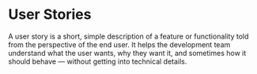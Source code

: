 # User Stories
A user story is a short, simple description of a feature or functionality told from the perspective of the end user. 
It helps the development team understand what the user wants, why they want it, and sometimes how it should behave — without getting into technical details.

